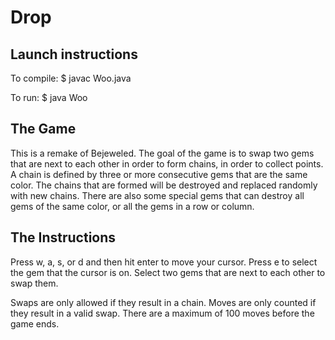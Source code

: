 # Drop

## Launch instructions
To compile:
$ javac Woo.java

To run: 
$ java Woo


## The Game
This is a remake of Bejeweled. The goal of the game is to swap two gems that are next to each other in order to form chains, in order to collect points. A chain is defined by three or more consecutive gems that are the same color. The chains that are formed will be destroyed and replaced randomly with new chains. There are also some special gems that can destroy all gems of the same color, or all the gems in a row or column. 

## The Instructions
Press w, a, s, or d and then hit enter to move your cursor. Press e to select the gem that the cursor is on. Select two gems that are next to each other to swap them.

Swaps are only allowed if they result in a chain. Moves are only counted if they result in a valid swap. There are a maximum of 100 moves before the game ends. 
